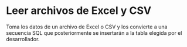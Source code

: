 # Leer archivos de Excel y CSV

Toma los datos de un archivo de Excel o CSV y los convierte a una secuencia SQL que posteriormente se insertarán a la tabla elegida por el desarrollador.
